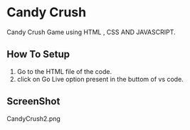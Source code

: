 # Candy Crush

Candy Crush Game using HTML , CSS AND JAVASCRIPT.

## How To Setup

1. Go to the HTML file of the code.
2. click on Go Live option present in the buttom of vs code.

## ScreenShot

CandyCrush2.png
